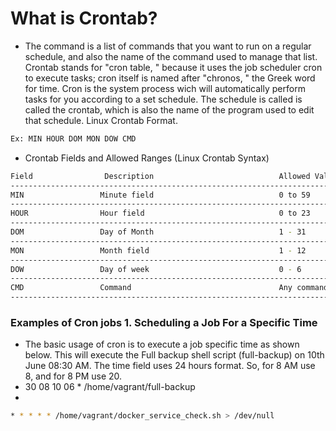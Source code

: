 # What is Crontab?
- The command is a list of commands that you want to run on a regular schedule, and also the name of the command used to manage that list. Crontab stands for "cron table, " because it uses the job scheduler cron to execute tasks; cron itself is named after "chronos, " the Greek word for time. Cron is the system process wich will automatically perform tasks for you according to a set schedule. The schedule is called is called the crontab, which is also the name of the program used to edit that schedule. Linux Crontab Format.
```bash
Ex: MIN HOUR DOM MON DOW CMD
```
- Crontab Fields and Allowed Ranges (Linux Crontab Syntax)
```bash 
Field                Description                            Allowed Value
--------------------------------------------------------------------------
MIN                 Minute field                            0 to 59
--------------------------------------------------------------------------
HOUR                Hour field                              0 to 23
--------------------------------------------------------------------------
DOM                 Day of Month                            1 - 31
--------------------------------------------------------------------------
MON                 Month field                             1 - 12
--------------------------------------------------------------------------
DOW                 Day of week                             0 - 6
--------------------------------------------------------------------------
CMD                 Command                                 Any command to be executed.
--------------------------------------------------------------------------------------
```
### Examples of Cron jobs 1. Scheduling a Job For a Specific Time 
- The basic usage of cron is to execute a job specific time as shown below. This will execute the Full backup shell script (full-backup) on 10th June 08:30 AM. The time field uses 24 hours format. So, for 8 AM use 8, and for 8 PM use 20.
- 30 08 10 06 * /home/vagrant/full-backup
- 
```bash
* * * * * /home/vagrant/docker_service_check.sh > /dev/null
```
